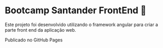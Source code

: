 # Bootcamp Santander FrontEnd :rocket:

Este projeto foi desenvolvido utilizando o framework angular para criar a parte front end
da aplicação web. 

Publicado no GitHub Pages

